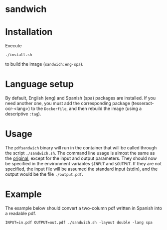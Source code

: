 # sandwich

# Installation

Execute
```
./install.sh
```
to build the image (`sandwich:eng-spa`).

# Language setup
By default, English (eng) and Spanish (spa) packages are installed.
If you need another one, you must add the corresponding package (tesseract-ocr-\<lang\>) to the `Dockerfile`,
and then rebuild the image (using a descriptive `:tag`).

# Usage
The `pdfsandwich` binary will run in the container that will be called through the script `./sandwich.sh`.
The command line usage is almost the same as the [original](http://www.tobias-elze.de/pdfsandwich/), except for the input and output parameters.
They should now be specified in the environment variables `$INPUT` and `$OUTPUT`.
If they are not specified, the input file will be assumed the standard input (stdin), and the output would be the file `./output.pdf`.

# Example
The example below should convert a two-column pdf written in Spanish into a readable pdf.
```
INPUT=in.pdf OUTPUT=out.pdf ./sandwich.sh -layout double -lang spa
```
